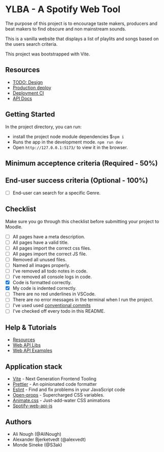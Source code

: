 # YLBA - A Spotify Web Tool

The purpose of this project is to encourage taste makers, producers and beat makers to find obscure and non mainstream sounds.

This is a vanilla website that displays a list of playlits and songs based on the users search criteria.

This project was bootstrapped with Vite.

## Resources

- [TODO: Design](_LINK_TO_FIGMA_)
- [Production deploy](https://bragi-mix.netlify.app/)
- [Deployment CI](https://app.netlify.com/sites/bragi-mix/overview)
- [API Docs](https://developer.spotify.com/documentation/web-api/reference/#/operations/search)

## Getting Started

In the project directory, you can run:

- install the project node module dependencies $`npm i`
- Runs the app in the development mode. `npm run dev`
- Open `http://127.0.0.1:5173/` to view it in the browser.

## Minimum acceptence criteria (Required - 50%)

## End-user success criteria (Optional - 100%)

- [ ] End-user can search for a specific Genre.

## Checklist

Make sure you go through this checklist before submitting your project to Moodle.

- [ ] All pages have a meta description.
- [ ] All pages have a valid title.
- [ ] All pages import the correct css files.
- [ ] All pages import the correct JS file.
- [ ] Removed all unused files.
- [ ] Named all images properly.
- [ ] I've removed all todo notes in code.
- [ ] I've removed all console logs in code.
- [x] Code is formatted correctly.
- [x] My code is indented correctly.
- [ ] There are no red underlines in VSCode.
- [ ] There are no error messages in the terminal when I run the project.
- [ ] I've used used [conventional commits](https://www.conventionalcommits.org/en/v1.0.0/)
- [ ] I've checked off every todo in this README.

## Help & Tutorials

- [Resources](https://developer.spotify.com/documentation/web-api/reference/#/operations/search)
- [Web API Libs](https://developer.spotify.com/documentation/web-api/libraries/)
- [Web API Examples](https://github.com/spotify/web-api-examples/tree/master/authentication)

## Application stack

- [Vite](https://vitejs.dev/) - Next Generation Frontend Tooling
- [Prettier](https://prettier.io/) - An opinionated code formatter
- [Eslint](https://eslint.org/) - Find and fix problems in your JavaScript code
- [Open-props](https://open-props.style/) - Supercharged
  CSS variables.
- [Animate.css](https://animate.style/) - Just-add-water CSS animations
- [Spotify-web-api-js](https://www.npmjs.com/package/spotify-web-api-js)

## Authors

- Ali Nough (@AliNough)
- Alexander Bjerketvedt (@alexvedt)
- Monde Sineke (@S3ak)
